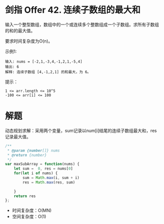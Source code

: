 # 剑指 Offer 42. 连续子数组的最大和
输入一个整型数组，数组中的一个或连续多个整数组成一个子数组。求所有子数组的和的最大值。

要求时间复杂度为O(n)。

 

示例1:
```
输入: nums = [-2,1,-3,4,-1,2,1,-5,4]
输出: 6
解释: 连续子数组 [4,-1,2,1] 的和最大，为 6。
``` 

提示：
```
1 <= arr.length <= 10^5
-100 <= arr[i] <= 100
```

# 解题
动态规划求解：采用两个变量，sum记录以num[i]结尾的连续子数组最大和，res记录最大值。
```js
/**
 * @param {number[]} nums
 * @return {number}
 */
var maxSubArray = function(nums) {
    let sum =  0, res = nums[0]
    for(let i of nums) {
        sum = Math.max(i, sum + i)
        res = Math.max(res, sum)
        
    }
    return res
};
```


- 时间复杂度：O(MN)
- 空间复杂度：O(1)